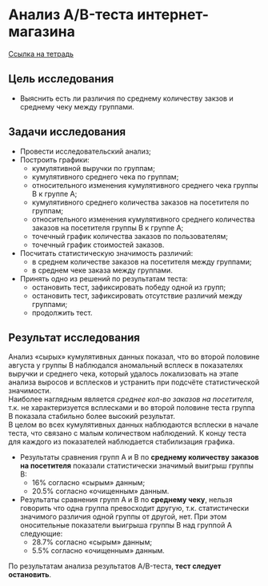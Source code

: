 # Анализ A/B-теста интернет-магазина

[Ссылка на тетрадь](https://github.com/SavelevD/Data_analyst_portfolio/blob/main/Yandex_DA/AB%20test/AB%20test.ipynb)

## Цель исследования
- Выяснить есть ли различия по среднему количеству закзов и среднему чеку между группами.

## Задачи исследования
- Провести исследовательский анализ;
- Построить графики:
    - кумулятивной выручки по группам;
    - кумулятивного среднего чека по группам;
    - относительного изменения кумулятивного среднего чека группы B к группе A;
    - кумулятивного среднего количества заказов на посетителя по группам;
    - относительного изменения кумулятивного среднего количества заказов на посетителя группы B к группе A;
    - точечный график количества заказов по пользователям;
    - точечный график стоимостей заказов.
- Посчитать статистическую значимость различий:
    - в среднем количестве заказов на посетителя между группами;
    - в среднем чеке заказа между группами.
- Принять одно из решений по результатам теста:
    - остановить тест, зафиксировать победу одной из групп;
    - остановить тест, зафиксировать отсутствие различий между группами;
    - продолжить тест.

## Результат исследования
Анализ «сырых» кумулятивных данных показал, что во второй половине августа у группы B наблюдался аномальный всплеск в показателях выручки и среднего чека, который удалось локализовать на этапе анализа выросов и всплесков и устранить при подсчёте статистической значимости.  
Наиболее наглядным является *среднее кол-во заказов на посетителя*, т.к. не характеризуется всплесками и во второй половине теста группа B показала стабильно более высокий результат.  
В целом во всех кумулятивных данных наблюдаются всплески в начале теста, что связано с малым количеством наблюдений. К концу теста для каждого из показателей наблюдается стабилизация графика.

- Результаты сравнения групп A и B по **среднему количеству заказов на посетителя** показали статистически значимый выигрыш группы B:
    - 16% согласно «сырым» данным;
    - 20.5% согласно «очищенным» данным.
- Результаты сравнения групп A и B по **среднему чеку**, нельзя говорить что одна группа превосходит другую, т.к. статистически значимого различия одной группы от другой, нет. При этом оносительные показатели выигрыша группы B над группой A следующие:
    - 28.7% согласно «сырым» данным;
    - 5.5% согласно «очищенным» данным.
    
По результатам анализа результатов A/B-теста, **тест следует остановить**.